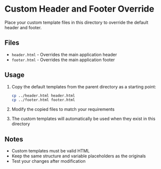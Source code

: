 # Custom Header and Footer Override

Place your custom template files in this directory to override the default header and footer.

## Files

- `header.html` - Overrides the main application header
- `footer.html` - Overrides the main application footer

## Usage

1. Copy the default templates from the parent directory as a starting point:
   ```bash
   cp ../header.html header.html
   cp ../footer.html footer.html
   ```

2. Modify the copied files to match your requirements

3. The custom templates will automatically be used when they exist in this directory

## Notes

- Custom templates must be valid HTML
- Keep the same structure and variable placeholders as the originals
- Test your changes after modification